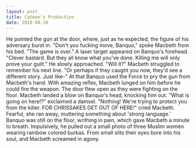 ```yaml
---
layout: post
title: Catman's Production
date: 2010-08-10
---
```

He pointed the gun at the door, where, just as he expected, the figure of
      his adversary burst in.    "Don't you fucking move, Banquo," spoke Macbeth
      from his bed. "The game is over." A laser target appeared on Banquo's forehead.    "Clever bastard. But they all know what you've done. Killing me will only
      prove your guilt." He slowly approached.    "Will it?" Macbeth struggled
      to remember his next line. "Or perhaps if they caught you now, they'd see a different story.
      Just like-" At that Banquo used the Force to pry the gun from Macbeth's hand. With amazing
      reflex, Macbeth lunged on him before he could fire the weapon.    The door
      flew open as they were fighting on the floor. Macbeth landed a blow on Banquo's head, knocking
      him out.    "What is going on here!?" exclaimed a damsel.    "Nothing! We're trying to protect you from the killer. FOR CHRISSAKES GET OUT
      OF HERE!" cried Macbeth. Fearful, she ran away, muttering something about 'strong
      language.'    Banquo was still on the floor, writhing in pain, which gave
      Macbeth a minute to breath. Impulsively, he pulled out a small photo of three Muslim women
      wearing rainbow colored burkas. From small slits their eyes bore into his soul, and Macbeth
      screamed in agony.